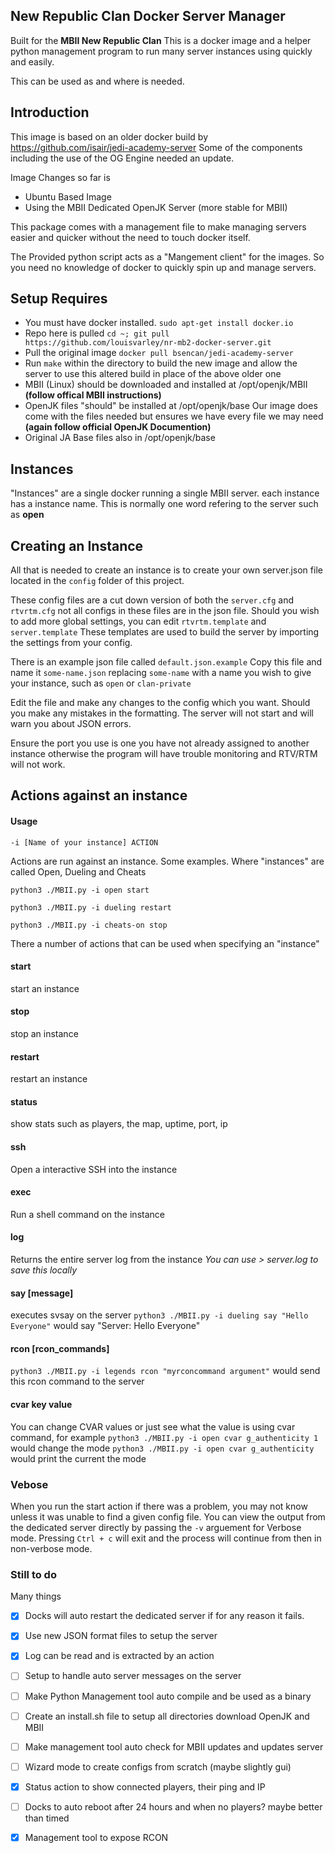 
## New Republic Clan Docker Server Manager

Built for the **MBII New Republic Clan** 
This is a docker image and a helper python management program to run many server instances using quickly and easily.

This can be used as and where is needed.

## Introduction
This image is based on an older docker build by https://github.com/isair/jedi-academy-server
Some of the components including the use of the OG Engine needed an update. 

Image Changes so far is
- Ubuntu Based Image
- Using the MBII Dedicated OpenJK Server (more stable for MBII)

This package comes with a management file to make managing servers easier and quicker without the need to touch docker itself. 

The Provided python script acts as a "Mangement client" for the images. So you need no knowledge of docker to quickly spin up and manage servers. 

## Setup Requires
- You must have docker installed. `sudo apt-get install docker.io`
- Repo here is pulled `cd ~; git pull https://github.com/louisvarley/nr-mb2-docker-server.git`
- Pull the original image `docker pull bsencan/jedi-academy-server` 
- Run `make` within the directory to build the new image and allow the server to use this altered build in place of the above older one
- MBII (Linux) should be downloaded and installed at /opt/openjk/MBII **(follow offical MBII instructions)**
- OpenJK files "should" be installed at /opt/openjk/base Our image does come with the files needed but ensures we have every file we may need **(again follow official OpenJK Documention)**
- Original JA Base files also in /opt/openjk/base


## Instances
"Instances" are a single docker running a single MBII server. each instance has a instance name. This is normally one word refering to the server such as **open**

## Creating an Instance

All that is needed to create an instance is to create your own server.json file located in the `config` folder of this project. 

These config files are a cut down version of both the `server.cfg` and `rtvrtm.cfg` 
not all configs in these files are in the json file. Should you wish to add more global settings, you can edit 
`rtvrtm.template` and `server.template` 
These templates are used to build the server by importing the settings from your config.

There is an example json file called `default.json.example`
Copy this file and name it `some-name.json` replacing `some-name` with a name you wish to give your instance, such as `open` or `clan-private`

Edit the file and make any changes to the config which you want. Should you make any mistakes in the formatting. The server will not start and will warn you about JSON errors. 

Ensure the port you use is one you have not already assigned to another instance otherwise the program will have trouble monitoring and RTV/RTM will not work. 

## Actions against an instance
#### Usage

`-i [Name of your instance] ACTION`

Actions are run against an instance. 
Some examples. Where "instances" are called Open, Dueling and Cheats

`python3 ./MBII.py -i open start`

`python3 ./MBII.py -i dueling restart`

`python3 ./MBII.py -i cheats-on stop`

There a number of actions that can be used when specifying an "instance" 

#### start 
start an instance
#### stop
stop an instance
#### restart
restart an instance
#### status
show stats such as players, the map, uptime, port, ip 
#### ssh
Open a interactive SSH into the instance
#### exec
Run a shell command on the instance
#### log
Returns the entire server log from the instance 
*You can use > server.log to save this locally* 
#### say [message] 
executes svsay on the server
`python3 ./MBII.py -i dueling say "Hello Everyone"` would say "Server: Hello Everyone"
#### rcon [rcon_commands]
`python3 ./MBII.py -i legends rcon "myrconcommand argument"` would send this rcon command to the server
#### cvar key value
You can change CVAR values or just see what the value is using cvar command, for example 
`python3 ./MBII.py -i open cvar g_authenticity 1` would change the mode
`python3 ./MBII.py -i open cvar g_authenticity` would print the current the mode

### Vebose

When you run the start action if there was a problem, you may not know unless it was unable to find a given config file. You can view the output from the dedicated server directly by passing the `-v` arguement for Verbose mode. Pressing `Ctrl + c` will exit and the process will continue from then in non-verbose mode. 

### Still to do

Many things

- [x] Docks will auto restart the dedicated server if for any reason it fails. 
- [x] Use new JSON format files to setup the server
- [x] Log can be read and is extracted by an action
- [ ] Setup to handle auto server messages on the server
- [ ] Make Python Management tool auto compile and be used as a binary 
- [ ] Create an install.sh file to setup all directories download OpenJK and MBII
- [ ] Make management tool auto check for MBII updates and updates server
- [ ] Wizard mode to create configs from scratch (maybe slightly gui)
- [x] Status action to show connected players, their ping and IP
- [ ] Docks to auto reboot after 24 hours and when no players? maybe better than timed
- [x] Management tool to expose RCON


